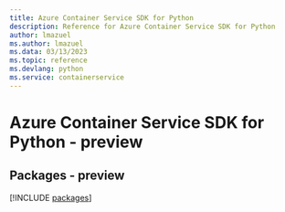 ```yaml
---
title: Azure Container Service SDK for Python
description: Reference for Azure Container Service SDK for Python
author: lmazuel
ms.author: lmazuel
ms.data: 03/13/2023
ms.topic: reference
ms.devlang: python
ms.service: containerservice
---
```

# Azure Container Service SDK for Python - preview
## Packages - preview
[!INCLUDE [packages](container-service-index.md)]